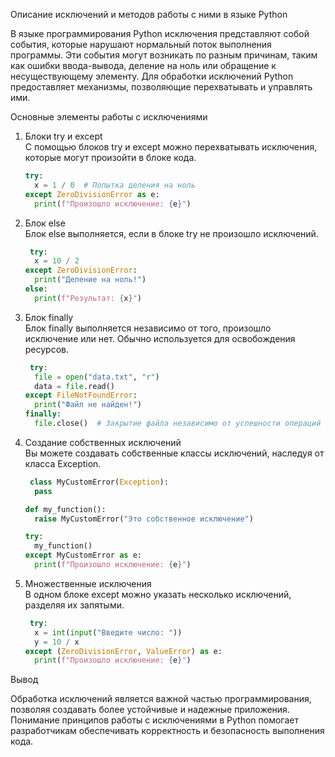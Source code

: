 Описание исключений и методов работы с ними в языке Python

В языке программирования Python исключения представляют собой события, которые нарушают нормальный поток выполнения программы. Эти события могут возникать по разным причинам, таким как ошибки ввода-вывода, деление на ноль или обращение к несуществующему элементу. Для обработки исключений Python предоставляет механизмы, позволяющие перехватывать и управлять ими.

Основные элементы работы с исключениями

1. Блоки try и except  
   С помощью блоков try и except можно перехватывать исключения, которые могут произойти в блоке кода.

     ```python
    try:
       x = 1 / 0  # Попытка деления на ноль
    except ZeroDivisionError as e:
       print(f"Произошло исключение: {e}")
    
    ```
   

2. Блок else  
   Блок else выполняется, если в блоке try не произошло исключений.
     ```python
      try:
       x = 10 / 2
   except ZeroDivisionError:
       print("Деление на ноль!")
   else:
       print(f"Результат: {x}")
    ```

3. Блок finally  
   Блок finally выполняется независимо от того, произошло исключение или нет. Обычно используется для освобождения ресурсов.

     ```python
      try:
       file = open("data.txt", "r")
       data = file.read()
   except FileNotFoundError:
       print("Файл не найден!")
   finally:
       file.close()  # Закрытие файла независимо от успешности операций
    ```

4. Создание собственных исключений  
   Вы можете создавать собственные классы исключений, наследуя от класса Exception.

     ```python
      class MyCustomError(Exception):
       pass

   def my_function():
       raise MyCustomError("Это собственное исключение")

   try:
       my_function()
   except MyCustomError as e:
       print(f"Произошло исключение: {e}")
    ```

5. Множественные исключения  
   В одном блоке except можно указать несколько исключений, разделяя их запятыми.

     ```python
      try:
       x = int(input("Введите число: "))
       y = 10 / x
   except (ZeroDivisionError, ValueError) as e:
       print(f"Произошло исключение: {e}")
    ```

Вывод

Обработка исключений является важной частью программирования, позволяя создавать более устойчивые и надежные приложения. Понимание принципов работы с исключениями в Python помогает разработчикам обеспечивать корректность и безопасность выполнения кода.